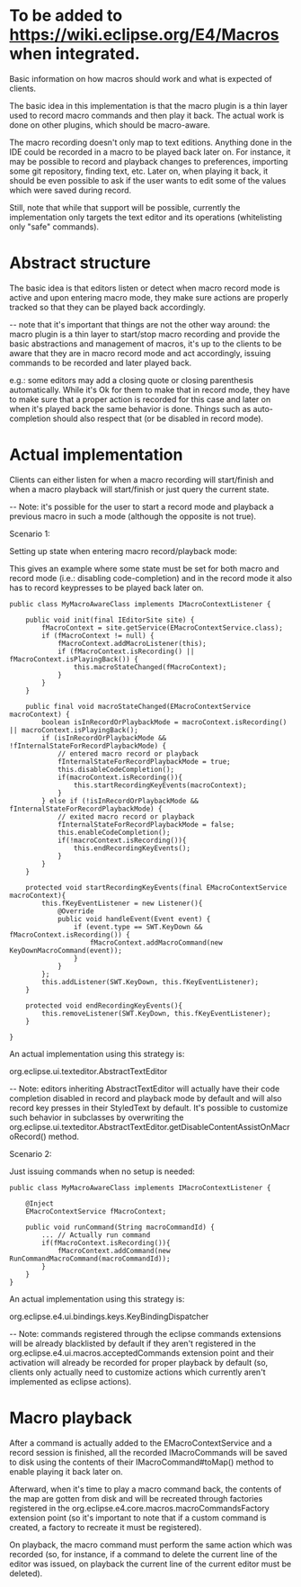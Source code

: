 # To be added to https://wiki.eclipse.org/E4/Macros when integrated.

Basic information on how macros should work and what is expected of clients.

The basic idea in this implementation is that the macro plugin is a thin layer
used to record macro commands and then play it back. The actual work is done
on other plugins, which should be macro-aware.

The macro recording doesn't only map to text editions. Anything done in the
IDE could be recorded in a macro to be played back later on. For instance,
it may be possible to record and playback changes to preferences, importing
some git repository, finding text, etc. Later on, when playing it back, it
should be even possible to ask if the user wants to edit some of the values
which were saved during record.

Still, note that while that support will be possible, currently the
implementation only targets the text editor and its operations (whitelisting
only "safe" commands).

Abstract structure
================================================

The basic idea is that editors listen or detect when macro record mode is active
and upon entering macro mode, they make sure actions are properly tracked so
that they can be played back accordingly.

-- note that it's important that things are not the other way around: the
macro plugin is a thin layer to start/stop macro recording and provide the basic
abstractions and management of macros, it's up to the clients
to be aware that they are in macro record mode and act accordingly,
issuing commands to be recorded and later played back.

e.g.: some editors may add a closing quote or closing parenthesis
automatically. While it's Ok for them to make that in record mode, they
have to make sure that a proper action is recorded for this case and later
on when it's played back the same behavior is done. Things such as
auto-completion should also respect that (or be disabled in record mode).

Actual implementation
======================

Clients can either listen for when a macro recording will start/finish and when
a macro playback will start/finish or just query the current state.

-- Note: it's possible for the user to start a record mode and playback
a previous macro in such a mode (although the opposite is not true).

Scenario 1:

Setting up state when entering macro record/playback mode:

This gives an example where some state must be set for both macro and record
mode (i.e.: disabling code-completion) and in the record mode it also has to
record keypresses to be played back later on.

```
public class MyMacroAwareClass implements IMacroContextListener {

    public void init(final IEditorSite site) {
        fMacroContext = site.getService(EMacroContextService.class);
        if (fMacroContext != null) {
            fMacroContext.addMacroListener(this);
            if (fMacroContext.isRecording() || fMacroContext.isPlayingBack()) {
                this.macroStateChanged(fMacroContext);
            }
        }
    }

    public final void macroStateChanged(EMacroContextService macroContext) {
        boolean isInRecordOrPlaybackMode = macroContext.isRecording() || macroContext.isPlayingBack();
        if (isInRecordOrPlaybackMode && !fInternalStateForRecordPlaybackMode) {
            // entered macro record or playback
            fInternalStateForRecordPlaybackMode = true;
            this.disableCodeCompletion();
            if(macroContext.isRecording()){
	            this.startRecordingKeyEvents(macroContext);
            }
        } else if (!isInRecordOrPlaybackMode && fInternalStateForRecordPlaybackMode) {
            // exited macro record or playback
            fInternalStateForRecordPlaybackMode = false;
            this.enableCodeCompletion();
            if(!macroContext.isRecording()){
            	this.endRecordingKeyEvents();
        	}
        }
    }

    protected void startRecordingKeyEvents(final EMacroContextService macroContext){
    	this.fKeyEventListener = new Listener(){
			@Override
			public void handleEvent(Event event) {
				if (event.type == SWT.KeyDown && fMacroContext.isRecording()) {
					fMacroContext.addMacroCommand(new KeyDownMacroCommand(event));
				}
			}
    	};
    	this.addListener(SWT.KeyDown, this.fKeyEventListener);
    }

    protected void endRecordingKeyEvents(){
    	this.removeListener(SWT.KeyDown, this.fKeyEventListener);
    }

}
```

An actual implementation using this strategy is:

org.eclipse.ui.texteditor.AbstractTextEditor

-- Note: editors inheriting AbstractTextEditor will actually have their code completion
disabled in record and playback mode by default and will also record key presses
in their StyledText by default. It's possible to customize such behavior in
subclasses by overwriting the org.eclipse.ui.texteditor.AbstractTextEditor.getDisableContentAssistOnMacroRecord()
method.



Scenario 2:

Just issuing commands when no setup is needed:

```
public class MyMacroAwareClass implements IMacroContextListener {

    @Inject
    EMacroContextService fMacroContext;

    public void runCommand(String macroCommandId) {
    	... // Actually run command
        if(fMacroContext.isRecording()){
            fMacroContext.addCommand(new RunCommandMacroCommand(macroCommandId));
        }
    }
}
```

An actual implementation using this strategy is:

org.eclipse.e4.ui.bindings.keys.KeyBindingDispatcher

-- Note: commands registered through the eclipse commands extensions will be already
blacklisted by default if they aren't registered in the org.eclipse.e4.ui.macros.acceptedCommands
extension point and their activation will already be recorded for proper playback by default
(so, clients only actually need to customize actions which currently aren't implemented as
eclipse actions).

Macro playback
===============

After a command is actually added to the EMacroContextService and a record session is finished, all the recorded
IMacroCommands will be saved to disk using the contents of their IMacroCommand#toMap() method to enable
playing it back later on.

Afterward, when it's time to play a macro command back, the contents of the map are gotten from disk
and will be recreated through factories registered in the org.eclipse.e4.core.macros.macroCommandsFactory
extension point (so it's important to note that if a custom command is created, a factory to recreate it
must be registered).

On playback, the macro command must perform the same action which was recorded (so, for instance, if
a command to delete the current line of the editor was issued, on playback the current line of the
current editor must be deleted).


